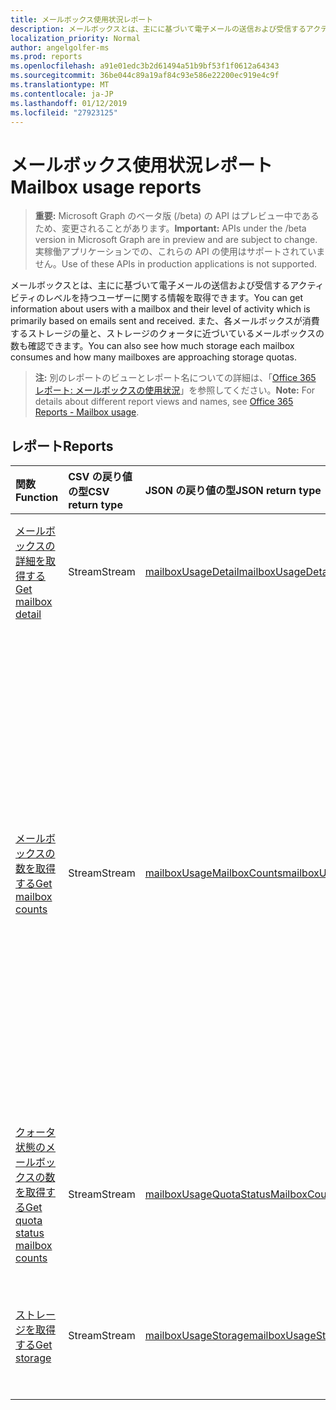 ```yaml
---
title: メールボックス使用状況レポート
description: メールボックスとは、主にに基づいて電子メールの送信および受信するアクティビティのレベルを持つユーザーに関する情報を取得できます。 また、各メールボックスが消費するストレージの量と、ストレージのクォータに近づいているメールボックスの数も確認できます。
localization_priority: Normal
author: angelgolfer-ms
ms.prod: reports
ms.openlocfilehash: a91e01edc3b2d61494a51b9bf53f1f0612a64343
ms.sourcegitcommit: 36be044c89a19af84c93e586e22200ec919e4c9f
ms.translationtype: MT
ms.contentlocale: ja-JP
ms.lasthandoff: 01/12/2019
ms.locfileid: "27923125"
---
```

# <a name="mailbox-usage-reports"></a><span data-ttu-id="5e832-104">メールボックス使用状況レポート</span><span class="sxs-lookup"><span data-stu-id="5e832-104">Mailbox usage reports</span></span>

> <span data-ttu-id="5e832-105">**重要:** Microsoft Graph のベータ版 (/beta) の API はプレビュー中であるため、変更されることがあります。</span><span class="sxs-lookup"><span data-stu-id="5e832-105">**Important:** APIs under the /beta version in Microsoft Graph are in preview and are subject to change.</span></span> <span data-ttu-id="5e832-106">実稼働アプリケーションでの、これらの API の使用はサポートされていません。</span><span class="sxs-lookup"><span data-stu-id="5e832-106">Use of these APIs in production applications is not supported.</span></span>

<span data-ttu-id="5e832-107">メールボックスとは、主にに基づいて電子メールの送信および受信するアクティビティのレベルを持つユーザーに関する情報を取得できます。</span><span class="sxs-lookup"><span data-stu-id="5e832-107">You can get information about users with a mailbox and their level of activity which is primarily based on emails sent and received.</span></span> <span data-ttu-id="5e832-108">また、各メールボックスが消費するストレージの量と、ストレージのクォータに近づいているメールボックスの数も確認できます。</span><span class="sxs-lookup"><span data-stu-id="5e832-108">You can also see how much storage each mailbox consumes and how many mailboxes are approaching storage quotas.</span></span>

> <span data-ttu-id="5e832-109">**注:** 別のレポートのビューとレポート名についての詳細は、「[Office 365 レポート: メールボックスの使用状況](https://support.office.com/client/Mailbox-usage-beffbe01-ce2d-4614-9ae5-7898868e2729)」を参照してください。</span><span class="sxs-lookup"><span data-stu-id="5e832-109">**Note:** For details about different report views and names, see [Office 365 Reports - Mailbox usage](https://support.office.com/client/Mailbox-usage-beffbe01-ce2d-4614-9ae5-7898868e2729).</span></span>

## <a name="reports"></a><span data-ttu-id="5e832-110">レポート</span><span class="sxs-lookup"><span data-stu-id="5e832-110">Reports</span></span>

| <span data-ttu-id="5e832-111">関数</span><span class="sxs-lookup"><span data-stu-id="5e832-111">Function</span></span>                                 | <span data-ttu-id="5e832-112">CSV の戻り値の型</span><span class="sxs-lookup"><span data-stu-id="5e832-112">CSV return type</span></span> | <span data-ttu-id="5e832-113">JSON の戻り値の型</span><span class="sxs-lookup"><span data-stu-id="5e832-113">JSON return type</span></span>                         | <span data-ttu-id="5e832-114">説明</span><span class="sxs-lookup"><span data-stu-id="5e832-114">Description</span></span>                              |
| :--------------------------------------- | :-------------- | :--------------------------------------- | ---------------------------------------- |
| [<span data-ttu-id="5e832-115">メールボックスの詳細を取得する</span><span class="sxs-lookup"><span data-stu-id="5e832-115">Get mailbox detail</span></span>](../api/reportroot-getmailboxusagedetail.md) | <span data-ttu-id="5e832-116">Stream</span><span class="sxs-lookup"><span data-stu-id="5e832-116">Stream</span></span>          | [<span data-ttu-id="5e832-117">mailboxUsageDetail</span><span class="sxs-lookup"><span data-stu-id="5e832-117">mailboxUsageDetail</span></span>](../resources/mailboxusagedetail.md) | <span data-ttu-id="5e832-118">メールボックスの使用状況に関する詳細を取得します。</span><span class="sxs-lookup"><span data-stu-id="5e832-118">Get details about mailbox usage.</span></span>         |
| [<span data-ttu-id="5e832-119">メールボックスの数を取得する</span><span class="sxs-lookup"><span data-stu-id="5e832-119">Get mailbox counts</span></span>](../api/reportroot-getmailboxusagemailboxcounts.md) | <span data-ttu-id="5e832-120">Stream</span><span class="sxs-lookup"><span data-stu-id="5e832-120">Stream</span></span>          | [<span data-ttu-id="5e832-121">mailboxUsageMailboxCounts</span><span class="sxs-lookup"><span data-stu-id="5e832-121">mailboxUsageMailboxCounts</span></span>](../resources/mailboxusagemailboxcounts.md) | <span data-ttu-id="5e832-122">組織内のユーザー メールボックスの合計数と、レポート期間中の各日にアクティブなメールボックス数を取得します。</span><span class="sxs-lookup"><span data-stu-id="5e832-122">Get the total number of user mailboxes in your organization and how many are active each day of the reporting period.</span></span> <span data-ttu-id="5e832-123">メールボックスは、ユーザーが何らかの電子メールを送信するか、読んだ場合にアクティブとみなされます。</span><span class="sxs-lookup"><span data-stu-id="5e832-123">A mailbox is considered active if the user sent or read any email.</span></span> |
| [<span data-ttu-id="5e832-124">クォータ状態のメールボックスの数を取得する</span><span class="sxs-lookup"><span data-stu-id="5e832-124">Get quota status mailbox counts</span></span>](../api/reportroot-getmailboxusagequotastatusmailboxcounts.md) | <span data-ttu-id="5e832-125">Stream</span><span class="sxs-lookup"><span data-stu-id="5e832-125">Stream</span></span>          | [<span data-ttu-id="5e832-126">mailboxUsageQuotaStatusMailboxCounts</span><span class="sxs-lookup"><span data-stu-id="5e832-126">mailboxUsageQuotaStatusMailboxCounts</span></span>](../resources/mailboxusagequotastatusmailboxcounts.md) | <span data-ttu-id="5e832-127">各クォータ カテゴリのユーザーのメールボックス数を取得します。</span><span class="sxs-lookup"><span data-stu-id="5e832-127">Get the count of user mailboxes in each quota category.</span></span> |
| [<span data-ttu-id="5e832-128">ストレージを取得する</span><span class="sxs-lookup"><span data-stu-id="5e832-128">Get storage</span></span>](../api/reportroot-getmailboxusagestorage.md) | <span data-ttu-id="5e832-129">Stream</span><span class="sxs-lookup"><span data-stu-id="5e832-129">Stream</span></span>          | [<span data-ttu-id="5e832-130">mailboxUsageStorage</span><span class="sxs-lookup"><span data-stu-id="5e832-130">mailboxUsageStorage</span></span>](../resources/mailboxusagestorage.md) | <span data-ttu-id="5e832-131">組織で使用されているストレージの量を取得します。</span><span class="sxs-lookup"><span data-stu-id="5e832-131">Get the amount of storage used in your organization.</span></span> |
